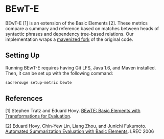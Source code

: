 # BEwT-E
BEwT-E [1] is an extension of the Basic Elements [2].
These metrics compare a summary and reference based on matches between heads of syntactic phrases and dependency tree-based relations.
Our implementation wraps a [mavenized fork](https://github.com/igorbrigadir/ROUGE-BEwTE) of the original code.

## Setting Up
Running BEwT-E requires having Git LFS, Java 1.6, and Maven installed.
Then, it can be set up with the following command:
```bash
sacrerouge setup-metric bewte
```

## References
[1] Stephen Tratz and Eduard Hovy. [BEwT­E: Basic Elements with Transformations for Evaluation](http://www.cs.cmu.edu/~./hovy/papers/08MetricsMATR-BEwT-E.pdf).

[2] Eduard Hovy, Chin-Yew Lin, Liang Zhou, and Junichi Fukumoto. [Automated Summarization Evaluation with Basic Elements](http://www.lrec-conf.org/proceedings/lrec2006/pdf/438_pdf.pdf). LREC 2006